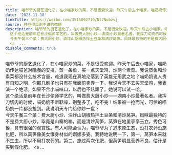 ```yaml
---
title: 喵爷爷的厨艺退化了，在小喵家炒的菜，不是很受欢迎。昨天午后去小喵家，喵奶奶传达喵爸对晚餐的安排，蒸一条鱼，买一点天堂鸡，炒两个素菜。我说蒸鱼和炒素菜都...
date: '2023-11-18'
linkTitle: https://weibo.com/3515092710/Nt7Nubzvj
source: 种豆得瓜谢不谦的微博
description: 喵爷爷的厨艺退化了，在小喵家炒的菜，不是很受欢迎。昨天午后去小喵家，喵奶奶传达喵爸对晚餐的安排，蒸一条鱼，买一点天堂鸡，炒两个素菜。我说蒸鱼和炒素菜都没什么技术含量，难道我现在真地沦落到了英雄无用武之地？喵奶奶说人贵有自知之明，你那几刷子也只有在我面前卖弄一下。我说今天不去买天堂鸡，我表演一个绝活，如果不合小喵味口，以后也不炫耀了。她说可以试一哈。<br>
  这个绝活是前年在长沙偷师学艺的，叫做费大厨小炒——湖南小炒最著名者。我挥刀切肉的时候，喵奶奶不断聒噪，别整多了，吃不完！结果被一抢而光，可怜的喵奶奶一片都没抢到。我说明天专门给你炒一盘？<br>
  今天午餐三个菜：费大厨小炒、油炸山胡椒热拌土豆条和清炒莴笋。风味最独特的不是费大厨小炒，毕竟是山寨的嘛，而是清炒莴笋，莴笋在地里亭亭玉立，秀色可餐，具有很强的观赏性。有人可能会认为，喵爷爷为了追求原生态，没打农药没施化肥，所以莴笋像美女饿身材似的婀娜多姿。我特地说明一下，第一，莴笋本来就不生虫，所以不用打农药的。第二，施过两次化肥，但莴笋明显营养不良，估计是买到假化肥。
  <a  ...
disable_comments: true
---
```

喵爷爷的厨艺退化了，在小喵家炒的菜，不是很受欢迎。昨天午后去小喵家，喵奶奶传达喵爸对晚餐的安排，蒸一条鱼，买一点天堂鸡，炒两个素菜。我说蒸鱼和炒素菜都没什么技术含量，难道我现在真地沦落到了英雄无用武之地？喵奶奶说人贵有自知之明，你那几刷子也只有在我面前卖弄一下。我说今天不去买天堂鸡，我表演一个绝活，如果不合小喵味口，以后也不炫耀了。她说可以试一哈。<br> 这个绝活是前年在长沙偷师学艺的，叫做费大厨小炒——湖南小炒最著名者。我挥刀切肉的时候，喵奶奶不断聒噪，别整多了，吃不完！结果被一抢而光，可怜的喵奶奶一片都没抢到。我说明天专门给你炒一盘？<br> 今天午餐三个菜：费大厨小炒、油炸山胡椒热拌土豆条和清炒莴笋。风味最独特的不是费大厨小炒，毕竟是山寨的嘛，而是清炒莴笋，莴笋在地里亭亭玉立，秀色可餐，具有很强的观赏性。有人可能会认为，喵爷爷为了追求原生态，没打农药没施化肥，所以莴笋像美女饿身材似的婀娜多姿。我特地说明一下，第一，莴笋本来就不生虫，所以不用打农药的。第二，施过两次化肥，但莴笋明显营养不良，估计是买到假化肥。 <a  ...